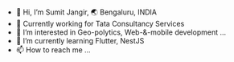 - 👋 Hi, I’m Sumit Jangir, :earth_asia: Bengaluru, INDIA
- :office: Currently working for Tata Consultancy Services
- 👀 I’m interested in Geo-polytics, Web-&-mobile development ...
- 🌱 I’m currently learning Flutter, NestJS
- 📫 How to reach me ...

<!---
sjsumitjangir007/sjsumitjangir007 is a ✨ special ✨ repository because its `README.md` (this file) appears on your GitHub profile.
You can click the Preview link to take a look at your changes.
--->

